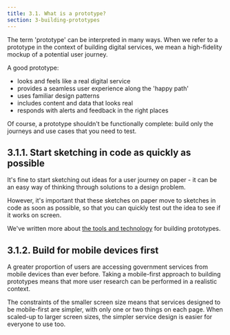 ```yaml
---
title: 3.1. What is a prototype?
section: 3-building-prototypes
---
```


The term 'prototype' can be interpreted in many ways. When we refer to a prototype in the context of building digital services, we mean a high-fidelity mockup of a potential user journey.

A good prototype:

- looks and feels like a real digital service
- provides a seamless user experience along the 'happy path'
- uses familiar design patterns
- includes content and data that looks real
- responds with alerts and feedback in the right places

Of course, a prototype shouldn't be functionally complete: build only the journeys and use cases that you need to test.

## 3.1.1. Start sketching in code as quickly as possible

It's fine to start sketching out ideas for a user journey on paper - it can be an easy way of thinking through solutions to a design problem.

However, it's important that these sketches on paper move to sketches in code as soon as possible, so that you can quickly test out the idea to see if it works on screen.

We've written more about [the tools and technology](3-2-tools-technology.html) for building prototypes.

## 3.1.2. Build for mobile devices first

A greater proportion of users are accessing government services from mobile devices than ever before. Taking a mobile-first approach to building prototypes means that more user research can be performed in a realistic context.

The constraints of the smaller screen size means that services designed to be mobile-first are simpler, with only one or two things on each page. When scaled-up to larger screen sizes, the simpler service design is easier for everyone to use too.
